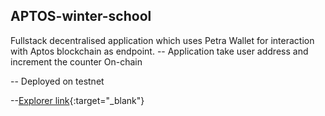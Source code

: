 ## APTOS-winter-school

Fullstack decentralised application which uses Petra Wallet for interaction with Aptos blockchain as endpoint.
-- Application take user address and increment the counter On-chain 

-- Deployed on testnet 

--[Explorer link](https://explorer.aptoslabs.com/account/0xeb82587faa0e7ba632c4c0ffd640c6821c42a4fa632b7a1061a6d7357bc27e53/transactions?network=testnet){:target="_blank"}